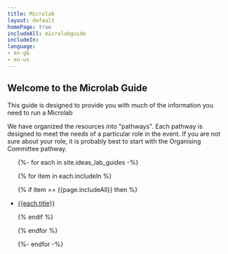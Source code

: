```yaml
---
title: Microlab
layout: default
homePage: true
includeAll: microlabguide
includeIn: 
language:
- en-gb
- en-us
---
```

## Welcome to the Microlab Guide

This guide is designed to provide you with much of the information you need to run a Microlab 

We have organized the resources into "pathways". Each pathway is designed to meet the needs of a particular role in the event. If you are not sure about your role, it is probably best to start with the Organising Committee pathway.

<ul>
{%- for each in site.ideas_lab_guides -%}

{% for item in each.includeIn %}

{% if item == {{page.includeAll}} then %}

<li><a href="{{each.url}}">{{each.title}}</a></li>

{% endif %}

{% endfor %}

{%- endfor -%}
</ul>
